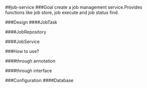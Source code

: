 ##job-service
###Goal
create a job management service.Provides functions like job store, job execute and job status find.

###Design
####JobTask

####JobRepository

####JobService

###How to use?

####through annotation

####through interface

###Configuration
####Database

